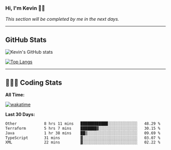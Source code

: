 ### Hi, I'm Kevin 👋🏻

_This section will be completed by me in the next days._


--- 
## GitHub Stats
![Kevin's GitHub stats](https://github-readme-stats.vercel.app/api?username=kevin-kraus&show_icons=true&theme=dark)

[![Top Langs](https://github-readme-stats.vercel.app/api/top-langs/?username=kevin-kraus&layout=compact&theme=dark)]()

---
## 🧑🏻‍💻 Coding Stats

**All Time:**

[![wakatime](https://wakatime.com/badge/user/2ee1869b-72a2-4c21-b5f7-e95432f5a1cf.svg?style=flat)](https://wakatime.com/@2ee1869b-72a2-4c21-b5f7-e95432f5a1cf)

**Last 30 Days:**

<!--START_SECTION:waka-->

```txt
Other            8 hrs 11 mins   ████████████░░░░░░░░░░░░░   48.29 %
Terraform        5 hrs 7 mins    ███████▓░░░░░░░░░░░░░░░░░   30.15 %
Java             1 hr 38 mins    ██▒░░░░░░░░░░░░░░░░░░░░░░   09.69 %
TypeScript       31 mins         ▓░░░░░░░░░░░░░░░░░░░░░░░░   03.07 %
XML              22 mins         ▓░░░░░░░░░░░░░░░░░░░░░░░░   02.22 %
```

<!--END_SECTION:waka-->
